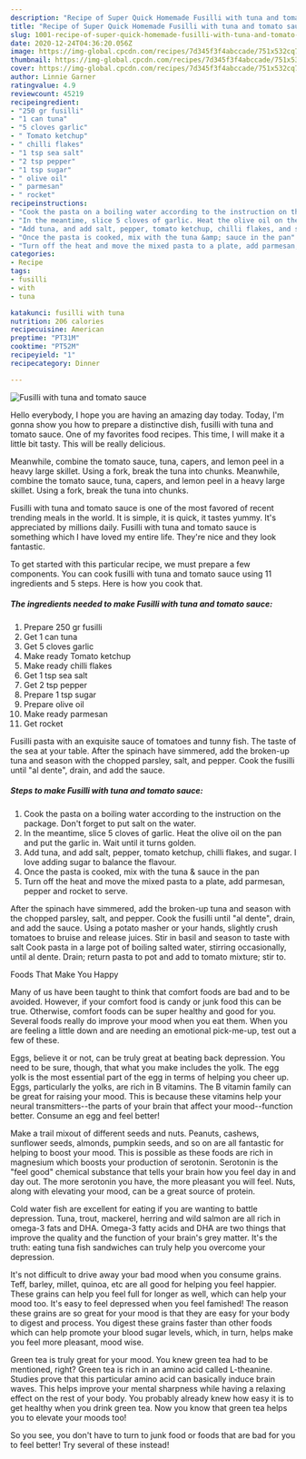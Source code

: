 ```yaml
---
description: "Recipe of Super Quick Homemade Fusilli with tuna and tomato sauce"
title: "Recipe of Super Quick Homemade Fusilli with tuna and tomato sauce"
slug: 1001-recipe-of-super-quick-homemade-fusilli-with-tuna-and-tomato-sauce
date: 2020-12-24T04:36:20.056Z
image: https://img-global.cpcdn.com/recipes/7d345f3f4abccade/751x532cq70/fusilli-with-tuna-and-tomato-sauce-recipe-main-photo.jpg
thumbnail: https://img-global.cpcdn.com/recipes/7d345f3f4abccade/751x532cq70/fusilli-with-tuna-and-tomato-sauce-recipe-main-photo.jpg
cover: https://img-global.cpcdn.com/recipes/7d345f3f4abccade/751x532cq70/fusilli-with-tuna-and-tomato-sauce-recipe-main-photo.jpg
author: Linnie Garner
ratingvalue: 4.9
reviewcount: 45219
recipeingredient:
- "250 gr fusilli"
- "1 can tuna"
- "5 cloves garlic"
- " Tomato ketchup"
- " chilli flakes"
- "1 tsp sea salt"
- "2 tsp pepper"
- "1 tsp sugar"
- " olive oil"
- " parmesan"
- " rocket"
recipeinstructions:
- "Cook the pasta on a boiling water according to the instruction on the package. Don&#39;t forget to put salt on the water."
- "In the meantime, slice 5 cloves of garlic. Heat the olive oil on the pan and put the garlic in. Wait until it turns golden."
- "Add tuna, and add salt, pepper, tomato ketchup, chilli flakes, and sugar. I love adding sugar to balance the flavour."
- "Once the pasta is cooked, mix with the tuna &amp; sauce in the pan"
- "Turn off the heat and move the mixed pasta to a plate, add parmesan, pepper and rocket to serve."
categories:
- Recipe
tags:
- fusilli
- with
- tuna

katakunci: fusilli with tuna 
nutrition: 206 calories
recipecuisine: American
preptime: "PT31M"
cooktime: "PT52M"
recipeyield: "1"
recipecategory: Dinner

---
```



![Fusilli with tuna and tomato sauce](https://img-global.cpcdn.com/recipes/7d345f3f4abccade/751x532cq70/fusilli-with-tuna-and-tomato-sauce-recipe-main-photo.jpg)

Hello everybody, I hope you are having an amazing day today. Today, I'm gonna show you how to prepare a distinctive dish, fusilli with tuna and tomato sauce. One of my favorites food recipes. This time, I will make it a little bit tasty. This will be really delicious.

Meanwhile, combine the tomato sauce, tuna, capers, and lemon peel in a heavy large skillet. Using a fork, break the tuna into chunks. Meanwhile, combine the tomato sauce, tuna, capers, and lemon peel in a heavy large skillet. Using a fork, break the tuna into chunks.

Fusilli with tuna and tomato sauce is one of the most favored of recent trending meals in the world. It is simple, it is quick, it tastes yummy. It's appreciated by millions daily. Fusilli with tuna and tomato sauce is something which I have loved my entire life. They're nice and they look fantastic.


To get started with this particular recipe, we must prepare a few components. You can cook fusilli with tuna and tomato sauce using 11 ingredients and 5 steps. Here is how you cook that.

<!--inarticleads1-->

##### The ingredients needed to make Fusilli with tuna and tomato sauce:

1. Prepare 250 gr fusilli
1. Get 1 can tuna
1. Get 5 cloves garlic
1. Make ready  Tomato ketchup
1. Make ready  chilli flakes
1. Get 1 tsp sea salt
1. Get 2 tsp pepper
1. Prepare 1 tsp sugar
1. Prepare  olive oil
1. Make ready  parmesan
1. Get  rocket


Fusilli pasta with an exquisite sauce of tomatoes and tunny fish. The taste of the sea at your table. After the spinach have simmered, add the broken-up tuna and season with the chopped parsley, salt, and pepper. Cook the fusilli until &#34;al dente&#34;, drain, and add the sauce. 

<!--inarticleads2-->

##### Steps to make Fusilli with tuna and tomato sauce:

1. Cook the pasta on a boiling water according to the instruction on the package. Don&#39;t forget to put salt on the water.
1. In the meantime, slice 5 cloves of garlic. Heat the olive oil on the pan and put the garlic in. Wait until it turns golden.
1. Add tuna, and add salt, pepper, tomato ketchup, chilli flakes, and sugar. I love adding sugar to balance the flavour.
1. Once the pasta is cooked, mix with the tuna &amp; sauce in the pan
1. Turn off the heat and move the mixed pasta to a plate, add parmesan, pepper and rocket to serve.


After the spinach have simmered, add the broken-up tuna and season with the chopped parsley, salt, and pepper. Cook the fusilli until &#34;al dente&#34;, drain, and add the sauce. Using a potato masher or your hands, slightly crush tomatoes to bruise and release juices. Stir in basil and season to taste with salt Cook pasta in a large pot of boiling salted water, stirring occasionally, until al dente. Drain; return pasta to pot and add to tomato mixture; stir to. 

Foods That Make You Happy


Many of us have been taught to think that comfort foods are bad and to be avoided. However, if your comfort food is candy or junk food this can be true. Otherwise, comfort foods can be super healthy and good for you. Several foods really do improve your mood when you eat them. When you are feeling a little down and are needing an emotional pick-me-up, test out a few of these.

Eggs, believe it or not, can be truly great at beating back depression. You need to be sure, though, that what you make includes the yolk. The egg yolk is the most essential part of the egg in terms of helping you cheer up. Eggs, particularly the yolks, are rich in B vitamins. The B vitamin family can be great for raising your mood. This is because these vitamins help your neural transmitters--the parts of your brain that affect your mood--function better. Consume an egg and feel better!

Make a trail mixout of different seeds and nuts. Peanuts, cashews, sunflower seeds, almonds, pumpkin seeds, and so on are all fantastic for helping to boost your mood. This is possible as these foods are rich in magnesium which boosts your production of serotonin. Serotonin is the "feel good" chemical substance that tells your brain how you feel day in and day out. The more serotonin you have, the more pleasant you will feel. Nuts, along with elevating your mood, can be a great source of protein.

Cold water fish are excellent for eating if you are wanting to battle depression. Tuna, trout, mackerel, herring and wild salmon are all rich in omega-3 fats and DHA. Omega-3 fatty acids and DHA are two things that improve the quality and the function of your brain's grey matter. It's the truth: eating tuna fish sandwiches can truly help you overcome your depression. 

It's not difficult to drive away your bad mood when you consume grains. Teff, barley, millet, quinoa, etc are all good for helping you feel happier. These grains can help you feel full for longer as well, which can help your mood too. It's easy to feel depressed when you feel famished! The reason these grains are so great for your mood is that they are easy for your body to digest and process. You digest these grains faster than other foods which can help promote your blood sugar levels, which, in turn, helps make you feel more pleasant, mood wise.

Green tea is truly great for your mood. You knew green tea had to be mentioned, right? Green tea is rich in an amino acid called L-theanine. Studies prove that this particular amino acid can basically induce brain waves. This helps improve your mental sharpness while having a relaxing effect on the rest of your body. You probably already knew how easy it is to get healthy when you drink green tea. Now you know that green tea helps you to elevate your moods too!

So you see, you don't have to turn to junk food or foods that are bad for you to feel better! Try several of these instead!

